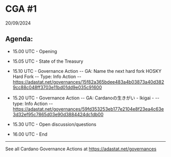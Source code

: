 # CGA #1
20/09/2024

## Agenda:
- 15.00 UTC - Opening
- 15.05 UTC - State of the Treasury
- 15.10 UTC - Governance Action
-- GA: Name the next hard fork HOSKY Hard Fork
-- Type: Info Action
-- https://adastat.net/governances/15f82a365bdee483a4b03873a40d3829cc88c048ff3703e11bd01dd9e035c91600 

- 15.20 UTC - Governance Action
-- GA: Cardanoの生きがい - Ikigai -
-- type: Info Action
-- https://adastat.net/governances/59fd353253eb177e2104e8f23ea4c63e3d32ef95c7865d03e90d3884424dc1db00

- 15.30 UTC - Open discussion/questions
- 16.00 UTC - End
------------
See all Cardano Governance Actions at
https://adastat.net/governances 

